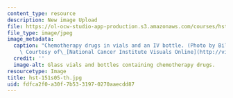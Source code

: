 ```yaml
---
content_type: resource
description: New image Upload
file: https://ol-ocw-studio-app-production.s3.amazonaws.com/courses/hst-151-principles-of-pharmacology-spring-2005/fdfca2f0a30f7b5331970270aaecdd87_hst-151s05-th.jpg
file_type: image/jpeg
image_metadata:
  caption: "Chemotherapy drugs in vials and an IV bottle. (Photo by Bill Branson.\
    \ Courtesy of\_[National Cancer Institute Visuals Online](http://visualsonline.cancer.gov/).)"
  credit: ''
  image-alt: Glass vials and bottles containing chemotherapy drugs.
resourcetype: Image
title: hst-151s05-th.jpg
uid: fdfca2f0-a30f-7b53-3197-0270aaecdd87
---
```

